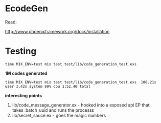 # EcodeGen

Read:

http://www.phoenixframework.org/docs/installation


Testing
=======

```
time MIX_ENV=test mix test test/lib/code_generation_test.exs
```

**1M codes generated**

```
time MIX_ENV=test mix test test/lib/code_generation_test.exs  108.21s user 3.42s system 99% cpu 1:52.40 total
```

**interesting points**

1. lib/code_message_generator.ex - hooked into a exposed api EP that takes :batch_uuid and runs the processs
2. lib/secret_sauce.ex - goes the magic numbers
